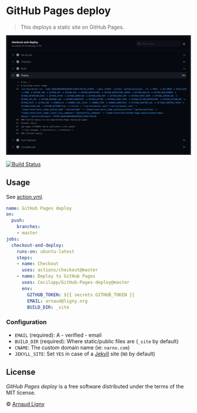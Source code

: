 # GitHub Pages deploy

> This deploys a static site on GitHub Pages.

![Deploy to GitHub Pages](GitHub-Pages-deploy.png)

[![Build Status](https://img.shields.io/endpoint.svg?url=https%3A%2F%2Factions-badge.atrox.dev%2FCecilapp%2FGitHub-Pages-deploy%2Fbadge&style=flat)](https://actions-badge.atrox.dev/Cecilapp/GitHub-Pages-deploy/goto)

## Usage

See [action.yml](action.yml).

```yml
name: GitHub Pages deploy
on:
  push:
    branches:
    - master
jobs:
  checkout-and-deploy:
    runs-on: ubuntu-latest
    steps:
    - name: Checkout
      uses: actions/checkout@master
    - name: Deploy to GitHub Pages
      uses: Cecilapp/GitHub-Pages-deploy@master
      env:
        GITHUB_TOKEN: ${{ secrets.GITHUB_TOKEN }}
        EMAIL: arnaud@ligny.org
        BUILD_DIR: _site
```

### Configuration

- `EMAIL` (required): A - verified - email
- `BUILD_DIR` (required): Where static/public files are (`_site` by default)
- `CNAME`: The custom domain name (ie: `narno.com`)
- `JEKYLL_SITE`: Set `YES` in case of a [Jekyll](https://jekyllrb.com) site (`NO` by default)

## License

_GitHub Pages deploy_ is a free software distributed under the terms of the MIT license.

© [Arnaud Ligny](https://arnaudligny.fr)
